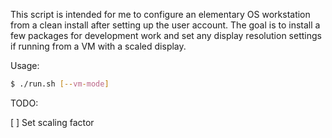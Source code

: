 This script is intended for me to configure an elementary OS workstation from a clean install after setting up the user account. The goal is to install a few packages for development work and set any display resolution settings if running from a VM with a scaled display.

Usage:

```bash
$ ./run.sh [--vm-mode]
```

TODO:

[ ] Set scaling factor
